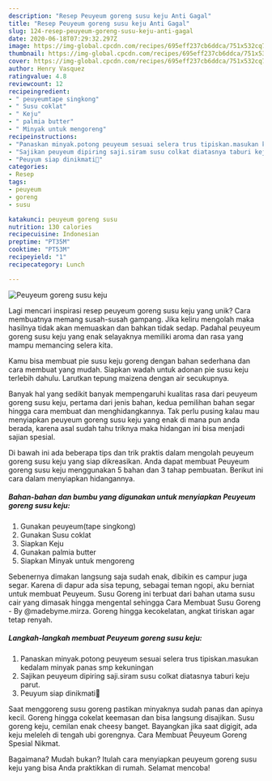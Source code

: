 ```yaml
---
description: "Resep Peuyeum goreng susu keju Anti Gagal"
title: "Resep Peuyeum goreng susu keju Anti Gagal"
slug: 124-resep-peuyeum-goreng-susu-keju-anti-gagal
date: 2020-06-18T07:29:32.297Z
image: https://img-global.cpcdn.com/recipes/695eff237cb6ddca/751x532cq70/peuyeum-goreng-susu-keju-foto-resep-utama.jpg
thumbnail: https://img-global.cpcdn.com/recipes/695eff237cb6ddca/751x532cq70/peuyeum-goreng-susu-keju-foto-resep-utama.jpg
cover: https://img-global.cpcdn.com/recipes/695eff237cb6ddca/751x532cq70/peuyeum-goreng-susu-keju-foto-resep-utama.jpg
author: Henry Vasquez
ratingvalue: 4.8
reviewcount: 12
recipeingredient:
- " peuyeumtape singkong"
- " Susu coklat"
- " Keju"
- " palmia butter"
- " Minyak untuk mengoreng"
recipeinstructions:
- "Panaskan minyak.potong peuyeum sesuai selera trus tipiskan.masukan kedalam minyak panas smp kekuningan"
- "Sajikan peuyeum dipiring saji.siram susu colkat diatasnya taburi keju parut."
- "Peuyum siap dinikmati🤗"
categories:
- Resep
tags:
- peuyeum
- goreng
- susu

katakunci: peuyeum goreng susu 
nutrition: 130 calories
recipecuisine: Indonesian
preptime: "PT35M"
cooktime: "PT53M"
recipeyield: "1"
recipecategory: Lunch

---
```



![Peuyeum goreng susu keju](https://img-global.cpcdn.com/recipes/695eff237cb6ddca/751x532cq70/peuyeum-goreng-susu-keju-foto-resep-utama.jpg)

Lagi mencari inspirasi resep peuyeum goreng susu keju yang unik? Cara membuatnya memang susah-susah gampang. Jika keliru mengolah maka hasilnya tidak akan memuaskan dan bahkan tidak sedap. Padahal peuyeum goreng susu keju yang enak selayaknya memiliki aroma dan rasa yang mampu memancing selera kita.

Kamu bisa membuat pie susu keju goreng dengan bahan sederhana dan cara membuat yang mudah. Siapkan wadah untuk adonan pie susu keju terlebih dahulu. Larutkan tepung maizena dengan air secukupnya.

Banyak hal yang sedikit banyak mempengaruhi kualitas rasa dari peuyeum goreng susu keju, pertama dari jenis bahan, kedua pemilihan bahan segar hingga cara membuat dan menghidangkannya. Tak perlu pusing kalau mau menyiapkan peuyeum goreng susu keju yang enak di mana pun anda berada, karena asal sudah tahu triknya maka hidangan ini bisa menjadi sajian spesial.


Di bawah ini ada beberapa tips dan trik praktis dalam mengolah peuyeum goreng susu keju yang siap dikreasikan. Anda dapat membuat Peuyeum goreng susu keju menggunakan 5 bahan dan 3 tahap pembuatan. Berikut ini cara dalam menyiapkan hidangannya.

<!--inarticleads1-->

##### Bahan-bahan dan bumbu yang digunakan untuk menyiapkan Peuyeum goreng susu keju:

1. Gunakan  peuyeum(tape singkong)
1. Gunakan  Susu coklat
1. Siapkan  Keju
1. Gunakan  palmia butter
1. Siapkan  Minyak untuk mengoreng


Sebenernya dimakan langsung saja sudah enak, dibikin es campur juga segar. Karena di dapur ada sisa tepung, sebagai teman ngopi, aku berniat untuk membuat Peuyeum. Susu Goreng ini terbuat dari bahan utama susu cair yang dimasak hingga mengental sehingga Cara Membuat Susu Goreng - By @madebyme.mirza. Goreng hingga kecokelatan, angkat tiriskan agar tetap renyah. 

<!--inarticleads2-->

##### Langkah-langkah membuat Peuyeum goreng susu keju:

1. Panaskan minyak.potong peuyeum sesuai selera trus tipiskan.masukan kedalam minyak panas smp kekuningan
1. Sajikan peuyeum dipiring saji.siram susu colkat diatasnya taburi keju parut.
1. Peuyum siap dinikmati🤗


Saat menggoreng susu goreng pastikan minyaknya sudah panas dan apinya kecil. Goreng hingga cokelat keemasan dan bisa langsung disajikan. Susu goreng keju, cemilan enak cheesy banget. Bayangkan jika saat digigit, ada keju meleleh di tengah ubi gorengnya. Cara Membuat Peuyeum Goreng Spesial Nikmat. 

Bagaimana? Mudah bukan? Itulah cara menyiapkan peuyeum goreng susu keju yang bisa Anda praktikkan di rumah. Selamat mencoba!

